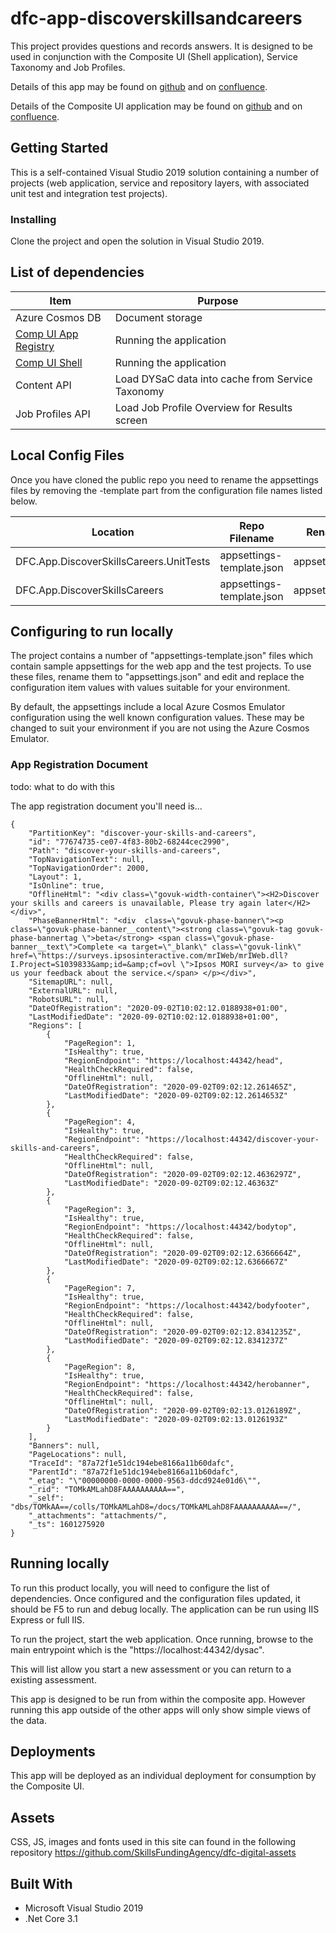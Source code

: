 # dfc-app-discoverskillsandcareers

This project provides questions and records answers. It is designed to be used in conjunction with the Composite UI (Shell application), Service Taxonomy and Job Profiles.

Details of this app may be found on [github](https://github.com/SkillsFundingAgency/dfc-app-discoverskillsandcareers) and on [confluence](https://skillsfundingagency.atlassian.net/wiki/spaces/DFC/pages/2043019322/CUI+discover+your+skills+and+careers).

Details of the Composite UI application may be found on [github](https://github.com/SkillsFundingAgency/dfc-composite-shell) and on [confluence](https://skillsfundingagency.atlassian.net/wiki/spaces/DFC/pages/1878557026/CUI+app+development).

## Getting Started

This is a self-contained Visual Studio 2019 solution containing a number of projects (web application, service and repository layers, with associated unit test and integration test projects).

### Installing

Clone the project and open the solution in Visual Studio 2019.

## List of dependencies

|Item	|Purpose|
|-------|-------|
|Azure Cosmos DB | Document storage |
|[Comp UI App Registry](https://github.com/SkillsFundingAgency/dfc-api-appRegistry) | Running the application | 
|[Comp UI Shell](https://github.com/SkillsFundingAgency/dfc-composite-shell) | Running the application |
|Content API | Load DYSaC data into cache from Service Taxonomy |
|Job Profiles API | Load Job Profile Overview for Results screen |

## Local Config Files

Once you have cloned the public repo you need to rename the appsettings files by removing the -template part from the configuration file names listed below.

| Location | Repo Filename | Rename to |
|-------|-------|-------|
| DFC.App.DiscoverSkillsCareers.UnitTests | appsettings-template.json | appsettings.json |
| DFC.App.DiscoverSkillsCareers | appsettings-template.json | appsettings.json |

## Configuring to run locally

The project contains a number of "appsettings-template.json" files which contain sample appsettings for the web app and the test projects. To use these files, rename them to "appsettings.json" and edit and replace the configuration item values with values suitable for your environment.

By default, the appsettings include a local Azure Cosmos Emulator configuration using the well known configuration values. These may be changed to suit your environment if you are not using the Azure Cosmos Emulator.

### App Registration Document

todo: what to do with this

The app registration document you'll need is...

```
{
    "PartitionKey": "discover-your-skills-and-careers",
    "id": "77674735-ce07-4f83-80b2-68244cec2990",
    "Path": "discover-your-skills-and-careers",
    "TopNavigationText": null,
    "TopNavigationOrder": 2000,
    "Layout": 1,
    "IsOnline": true,
    "OfflineHtml": "<div class=\"govuk-width-container\"><H2>Discover your skills and careers is unavailable, Please try again later</H2></div>",
    "PhaseBannerHtml": "<div  class=\"govuk-phase-banner\"><p class=\"govuk-phase-banner__content\"><strong class=\"govuk-tag govuk-phase-bannertag \">beta</strong> <span class=\"govuk-phase-banner__text\">Complete <a target=\"_blank\" class=\"govuk-link\" href=\"https://surveys.ipsosinteractive.com/mrIWeb/mrIWeb.dll?I.Project=S1039833&amp;id=&amp;cf=ovl \">Ipsos MORI survey</a> to give us your feedback about the service.</span> </p></div>",
    "SitemapURL": null,
    "ExternalURL": null,
    "RobotsURL": null,
    "DateOfRegistration": "2020-09-02T10:02:12.0188938+01:00",
    "LastModifiedDate": "2020-09-02T10:02:12.0188938+01:00",
    "Regions": [
        {
            "PageRegion": 1,
            "IsHealthy": true,
            "RegionEndpoint": "https://localhost:44342/head",
            "HealthCheckRequired": false,
            "OfflineHtml": null,
            "DateOfRegistration": "2020-09-02T09:02:12.261465Z",
            "LastModifiedDate": "2020-09-02T09:02:12.2614653Z"
        },
        {
            "PageRegion": 4,
            "IsHealthy": true,
            "RegionEndpoint": "https://localhost:44342/discover-your-skills-and-careers",
            "HealthCheckRequired": false,
            "OfflineHtml": null,
            "DateOfRegistration": "2020-09-02T09:02:12.4636297Z",
            "LastModifiedDate": "2020-09-02T09:02:12.46363Z"
        },
        {
            "PageRegion": 3,
            "IsHealthy": true,
            "RegionEndpoint": "https://localhost:44342/bodytop",
            "HealthCheckRequired": false,
            "OfflineHtml": null,
            "DateOfRegistration": "2020-09-02T09:02:12.6366664Z",
            "LastModifiedDate": "2020-09-02T09:02:12.6366667Z"
        },
        {
            "PageRegion": 7,
            "IsHealthy": true,
            "RegionEndpoint": "https://localhost:44342/bodyfooter",
            "HealthCheckRequired": false,
            "OfflineHtml": null,
            "DateOfRegistration": "2020-09-02T09:02:12.8341235Z",
            "LastModifiedDate": "2020-09-02T09:02:12.8341237Z"
        },
        {
            "PageRegion": 8,
            "IsHealthy": true,
            "RegionEndpoint": "https://localhost:44342/herobanner",
            "HealthCheckRequired": false,
            "OfflineHtml": null,
            "DateOfRegistration": "2020-09-02T09:02:13.0126189Z",
            "LastModifiedDate": "2020-09-02T09:02:13.0126193Z"
        }
    ],
    "Banners": null,
    "PageLocations": null,
    "TraceId": "87a72f1e51dc194ebe8166a11b60dafc",
    "ParentId": "87a72f1e51dc194ebe8166a11b60dafc",
    "_etag": "\"00000000-0000-0000-9563-ddcd924e01d6\"",
    "_rid": "TOMkAMLahD8FAAAAAAAAAA==",
    "_self": "dbs/TOMkAA==/colls/TOMkAMLahD8=/docs/TOMkAMLahD8FAAAAAAAAAA==/",
    "_attachments": "attachments/",
    "_ts": 1601275920
}
```

## Running locally

To run this product locally, you will need to configure the list of dependencies. Once configured and the configuration files updated, it should be F5 to run and debug locally. The application can be run using IIS Express or full IIS.

To run the project, start the web application. Once running, browse to the main entrypoint which is the "https://localhost:44342/dysac". 

This will list allow you start a new assessment or you can return to a existing assessment.

This app is designed to be run from within the composite app. However running this app outside of the other apps will only show simple views of the data.

## Deployments

This app will be deployed as an individual deployment for consumption by the Composite UI.

## Assets

CSS, JS, images and fonts used in this site can found in the following repository https://github.com/SkillsFundingAgency/dfc-digital-assets

## Built With

* Microsoft Visual Studio 2019
* .Net Core 3.1
